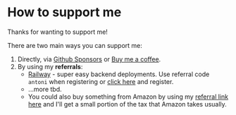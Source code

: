 # How to support me

Thanks for wanting to support me!

There are two main ways you can support me:

1. Directly, via [Github Sponsors](https://github.com/sponsors/bring-shrubbery) or [Buy me a coffee](https://www.buymeacoffee.com/bring.shrubbery).
2. By using my **referrals**:
   - [Railway](https://railway.app?referralCode=antoni) - super easy backend deployments. Use referral code `antoni` when registering or [click here](https://railway.app?referralCode=antoni) and register.
   - ...more tbd.
   - You could also buy something from Amazon by using my [referral link here](https://www.amazon.de/b?_encoding=UTF8&tag=antonisilvest-21&linkCode=ur2&linkId=2d42316193a66f2cc3af0cb489302128&camp=1638&creative=6742&node=340843031) and I'll get a small portion of the tax that Amazon takes usually.
